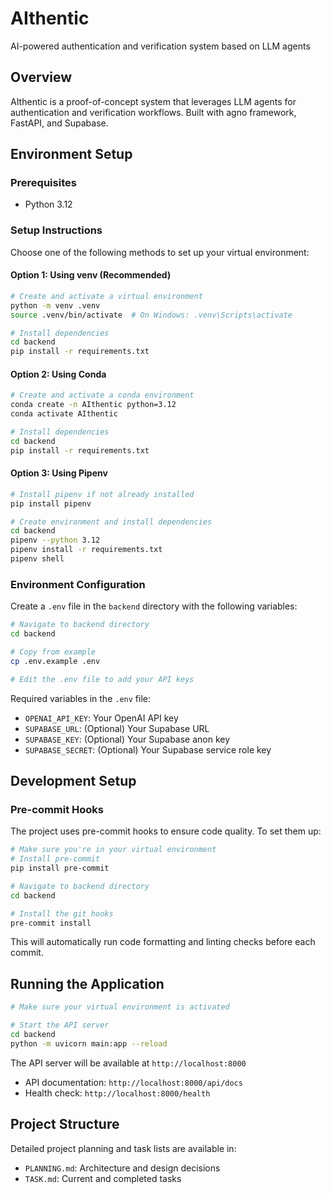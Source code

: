 # AIthentic
AI-powered authentication and verification system based on LLM agents

## Overview
AIthentic is a proof-of-concept system that leverages LLM agents for authentication and verification workflows. Built with agno framework, FastAPI, and Supabase.

## Environment Setup

### Prerequisites
- Python 3.12

### Setup Instructions

Choose one of the following methods to set up your virtual environment:

#### Option 1: Using venv (Recommended)
```bash
# Create and activate a virtual environment
python -m venv .venv
source .venv/bin/activate  # On Windows: .venv\Scripts\activate

# Install dependencies
cd backend
pip install -r requirements.txt
```

#### Option 2: Using Conda
```bash
# Create and activate a conda environment
conda create -n AIthentic python=3.12
conda activate AIthentic

# Install dependencies
cd backend
pip install -r requirements.txt
```

#### Option 3: Using Pipenv
```bash
# Install pipenv if not already installed
pip install pipenv

# Create environment and install dependencies
cd backend
pipenv --python 3.12
pipenv install -r requirements.txt
pipenv shell
```

### Environment Configuration
Create a `.env` file in the `backend` directory with the following variables:

```bash
# Navigate to backend directory
cd backend

# Copy from example
cp .env.example .env

# Edit the .env file to add your API keys
```

Required variables in the `.env` file:
- `OPENAI_API_KEY`: Your OpenAI API key
- `SUPABASE_URL`: (Optional) Your Supabase URL
- `SUPABASE_KEY`: (Optional) Your Supabase anon key
- `SUPABASE_SECRET`: (Optional) Your Supabase service role key

## Development Setup

### Pre-commit Hooks
The project uses pre-commit hooks to ensure code quality. To set them up:

```bash
# Make sure you're in your virtual environment
# Install pre-commit
pip install pre-commit

# Navigate to backend directory
cd backend

# Install the git hooks
pre-commit install
```

This will automatically run code formatting and linting checks before each commit.

## Running the Application

```bash
# Make sure your virtual environment is activated

# Start the API server
cd backend
python -m uvicorn main:app --reload
```

The API server will be available at `http://localhost:8000`
- API documentation: `http://localhost:8000/api/docs`
- Health check: `http://localhost:8000/health`

## Project Structure

Detailed project planning and task lists are available in:
- `PLANNING.md`: Architecture and design decisions
- `TASK.md`: Current and completed tasks
